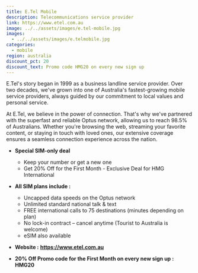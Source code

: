 ```yaml
---
title: E.Tel Mobile
description: Telecommunications service provider
link: https://www.etel.com.au
image: ../../assets/images/e.tel-mobile.jpg
images:
  - ../../assets/images/e.telmobile.jpg
categories:
  - mobile
region: australia
discount_pct: 20
discount_text: Promo code HMG20 on every new sign up
---
```


E.Tel's story began in 1999 as a business landline service provider. Over two decades, we've grown into one of Australia's fastest-growing mobile service providers, always guided by our commitment to local values and personal service.

At E.Tel, we believe in the power of connection. That's why we've partnered with the superfast and reliable Optus network, allowing us to reach 98.5% of Australians. Whether you're browsing the web, streaming your favorite content, or staying in touch with loved ones, our extensive coverage ensures a seamless connection experience across the nation.

- **Special SIM-only deal**

  - Keep your number or get a new one
  - Get 20% Off for the First Month - Exclusive Deal for HMG International

- **All SIM plans include :**

  - Uncapped data speeds on the Optus network
  - Unlimited standard national talk & text
  - FREE international calls to 75 destinations (minutes depending on plan)
  - No lock-in contract – cancel anytime (Tourist to Australia is welcome)
  - eSIM also available

- **Website :** **https://www.etel.com.au**
- **20% Off Promo code for the First Month on every new sign up :** **HMG20**
